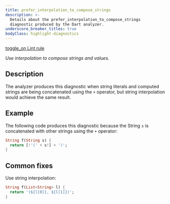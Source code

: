 ```yaml
---
title: prefer_interpolation_to_compose_strings
description: >-
  Details about the prefer_interpolation_to_compose_strings
  diagnostic produced by the Dart analyzer.
underscore_breaker_titles: true
bodyClass: highlight-diagnostics
---
```


<div class="tags">
  <a class="tag-label"
      href="/tools/linter-rules/prefer_interpolation_to_compose_strings"
      title="Learn about the lint rule that enables this diagnostic."
      aria-label="Learn about the lint rule that enables this diagnostic."
      target="_blank">
    <span class="material-symbols" aria-hidden="true">toggle_on</span>
    <span>Lint rule</span>
  </a>
</div>

_Use interpolation to compose strings and values._

## Description

The analyzer produces this diagnostic when string literals and computed
strings are being concatenated using the `+` operator, but string
interpolation would achieve the same result.

## Example

The following code produces this diagnostic because the String `s` is
concatenated with other strings using the `+` operator:

```dart
String f(String s) {
  return [!'(' + s!] + ')';
}
```

## Common fixes

Use string interpolation:

```dart
String f(List<String> l) {
  return '(${l[0]}, ${l[1]})';
}
```
